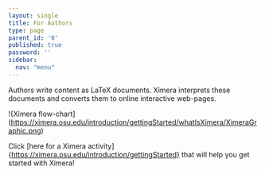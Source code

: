 ```yaml
---
layout: single
title: For Authors
type: page
parent_id: '0'
published: true
password: ''
sidebar:
  nav: "menu"
---
```



Authors write content as LaTeX documents. Ximera interprets these documents and converts them to online interactive web-pages. 


!{Ximera flow-chart](https://ximera.osu.edu/introduction/gettingStarted/whatIsXimera/XimeraGraphic.png)


Click [here for a Ximera activity]{https://ximera.osu.edu/introduction/gettingStarted} that will help you get started with Ximera!

